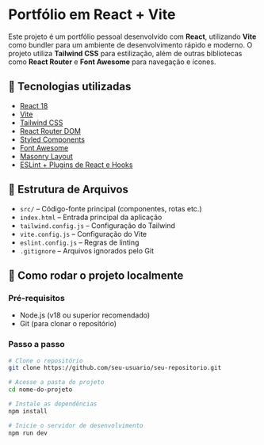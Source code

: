 # Portfólio em React + Vite

Este projeto é um portfólio pessoal desenvolvido com **React**, utilizando **Vite** como bundler para um ambiente de desenvolvimento rápido e moderno. O projeto utiliza **Tailwind CSS** para estilização, além de outras bibliotecas como **React Router** e **Font Awesome** para navegação e ícones.

## 🔧 Tecnologias utilizadas

- [React 18](https://reactjs.org/)
- [Vite](https://vitejs.dev/)
- [Tailwind CSS](https://tailwindcss.com/)
- [React Router DOM](https://reactrouter.com/)
- [Styled Components](https://styled-components.com/)
- [Font Awesome](https://fontawesome.com/)
- [Masonry Layout](https://masonry.desandro.com/)
- [ESLint + Plugins de React e Hooks](https://eslint.org/)

## 📁 Estrutura de Arquivos

- `src/` – Código-fonte principal (componentes, rotas etc.)
- `index.html` – Entrada principal da aplicação
- `tailwind.config.js` – Configuração do Tailwind
- `vite.config.js` – Configuração do Vite
- `eslint.config.js` – Regras de linting
- `.gitignore` – Arquivos ignorados pelo Git

## 🚀 Como rodar o projeto localmente

### Pré-requisitos
- Node.js (v18 ou superior recomendado)
- Git (para clonar o repositório)

### Passo a passo

```bash
# Clone o repositório
git clone https://github.com/seu-usuario/seu-repositorio.git

# Acesse a pasta do projeto
cd nome-do-projeto

# Instale as dependências
npm install

# Inicie o servidor de desenvolvimento
npm run dev
